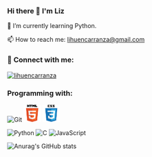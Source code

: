 ### Hi there 👋 I'm Liz

🌱 I’m currently learning Python.

📫 How to reach me: lihuencarranza@gmail.com

### 🔗 **Connect with me:**
<a href="https://linkedin.com/in/lihuencarranza" target="blank"><img align="center" src="https://raw.githubusercontent.com/rahuldkjain/github-profile-readme-generator/master/src/images/icons/Social/linked-in-alt.svg" alt="lihuencarranza" height="30" width="40" /></a>

### **Programming with:**

<p align="left">
<img alt="Git" src="https://img.icons8.com/color/48/000000/git.png"/>
<img alt="HTML5" width="40px" src="https://raw.githubusercontent.com/github/explore/80688e429a7d4ef2fca1e82350fe8e3517d3494d/topics/html/html.png" />
<img alt="CSS3" width="40px" src="https://raw.githubusercontent.com/github/explore/80688e429a7d4ef2fca1e82350fe8e3517d3494d/topics/css/css.png" />
</p>

<p align="left">
<img alt="Python" src="https://img.icons8.com/color/48/000000/python--v1.png"/>
<img alt="C" src="https://img.icons8.com/color/48/000000/c-programming.png"/>
<img alt="JavaScript" width=40px src="https://img.icons8.com/color/344/javascript--v1.png"/>
</p>

![Anurag's GitHub stats](https://github-readme-stats.vercel.app/api?username=lizcarranza&show_icons=true&theme=jolly)

<!-- [![Top Langs](https://github-readme-stats.vercel.app/api/top-langs/?username=lizcarranza&theme=jolly)](https://github.com/anuraghazra/github-readme-stats)

<!--
**lizcarranza/lizcarranza** is a ✨ _special_ ✨ repository because its `README.md` (this file) appears on your GitHub profile.

Here are some ideas to get you started:

- 🔭 I’m currently working on ...
- 🌱 I’m currently learning ...
- 👯 I’m looking to collaborate on ...
- 🤔 I’m looking for help with ...
- 💬 Ask me about ...
- 📫 How to reach me: ...
- 😄 Pronouns: ...
- ⚡ Fun fact: ...
-->

